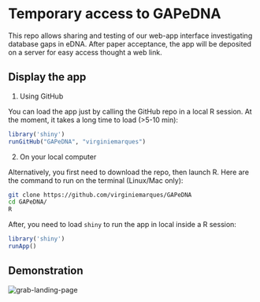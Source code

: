 # Temporary access to GAPeDNA 

This repo allows sharing and testing of our web-app interface investigating database gaps in eDNA.
After paper acceptance, the app will be deposited on a server for easy access thought a web link. 

## Display the app

1) Using GitHub

You can load the app just by calling the GitHub repo in a local R session. At the moment, it takes a  long time to load (>5-10 min):

```R
library('shiny')
runGitHub("GAPeDNA", "virginiemarques")
```

2) On your local computer

Alternatively, you first need to download the repo, then launch R. Here are the command to run on the terminal (Linux/Mac only):

```bash
git clone https://github.com/virginiemarques/GAPeDNA
cd GAPeDNA/
R
```

After, you need to load `shiny` to run the app in local inside a R session:

```R
library('shiny')
runApp()
```

## Demonstration

![grab-landing-page](https://github.com/virginiemarques/Gaps_shiny_quicktest/blob/master/README/Shiny_2.gif)
